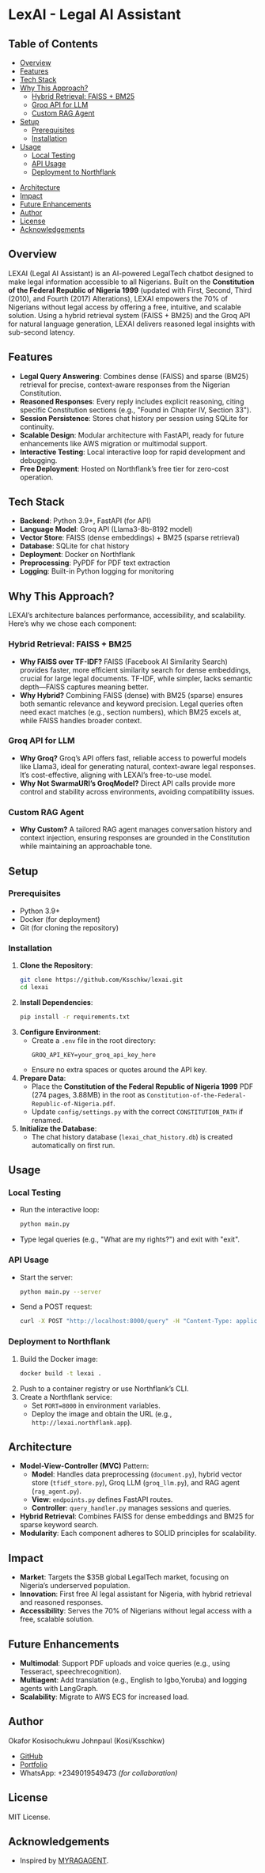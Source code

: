 # LexAI - Legal AI Assistant

## Table of Contents
- [Overview](#overview)
- [Features](#features)
- [Tech Stack](#tech-stack)
- [Why This Approach?](#why-this-approach)
  - [Hybrid Retrieval: FAISS + BM25](#hybrid-retrieval-faiss--bm25)
  - [Groq API for LLM](#groq-api-for-llm)
  - [Custom RAG Agent](#custom-rag-agent)
- [Setup](#setup)
  - [Prerequisites](#prerequisites)
  - [Installation](#installation)
- [Usage](#usage)
  - [Local Testing](#local-testing)
  - [API Usage](#api-usage)
  - [Deployment to Northflank](#deployment-to-northflank)
<!-- - [Roadmap](#roadmap) -->
- [Architecture](#architecture)
- [Impact](#impact)
- [Future Enhancements](#future-enhancements)
- [Author](#author)
- [License](#license)
- [Acknowledgements](#acknowledgements)

## Overview
LEXAI (Legal AI Assistant) is an AI-powered LegalTech chatbot designed to make legal information accessible to all Nigerians. Built on the **Constitution of the Federal Republic of Nigeria 1999** (updated with First, Second, Third (2010), and Fourth (2017) Alterations), LEXAI empowers the 70% of Nigerians without legal access by offering a free, intuitive, and scalable solution. Using a hybrid retrieval system (FAISS + BM25) and the Groq API for natural language generation, LEXAI delivers reasoned legal insights with sub-second latency.

## Features
- **Legal Query Answering**: Combines dense (FAISS) and sparse (BM25) retrieval for precise, context-aware responses from the Nigerian Constitution.
- **Reasoned Responses**: Every reply includes explicit reasoning, citing specific Constitution sections (e.g., "Found in Chapter IV, Section 33").
- **Session Persistence**: Stores chat history per session using SQLite for continuity.
- **Scalable Design**: Modular architecture with FastAPI, ready for future enhancements like AWS migration or multimodal support.
- **Interactive Testing**: Local interactive loop for rapid development and debugging.
- **Free Deployment**: Hosted on Northflank’s free tier for zero-cost operation.

## Tech Stack
- **Backend**: Python 3.9+, FastAPI (for API)
- **Language Model**: Groq API (Llama3-8b-8192 model)
- **Vector Store**: FAISS (dense embeddings) + BM25 (sparse retrieval)
- **Database**: SQLite for chat history
- **Deployment**: Docker on Northflank
- **Preprocessing**: PyPDF for PDF text extraction
- **Logging**: Built-in Python logging for monitoring

## Why This Approach?
LEXAI’s architecture balances performance, accessibility, and scalability. Here’s why we chose each component:

### Hybrid Retrieval: FAISS + BM25
- **Why FAISS over TF-IDF?** FAISS (Facebook AI Similarity Search) provides faster, more efficient similarity search for dense embeddings, crucial for large legal documents. TF-IDF, while simpler, lacks semantic depth—FAISS captures meaning better.
- **Why Hybrid?** Combining FAISS (dense) with BM25 (sparse) ensures both semantic relevance and keyword precision. Legal queries often need exact matches (e.g., section numbers), which BM25 excels at, while FAISS handles broader context.

### Groq API for LLM
- **Why Groq?** Groq’s API offers fast, reliable access to powerful models like Llama3, ideal for generating natural, context-aware legal responses. It’s cost-effective, aligning with LEXAI’s free-to-use model.
- **Why Not SwarmaURI’s GroqModel?** Direct API calls provide more control and stability across environments, avoiding compatibility issues.

### Custom RAG Agent
- **Why Custom?** A tailored RAG agent manages conversation history and context injection, ensuring responses are grounded in the Constitution while maintaining an approachable tone.

## Setup
### Prerequisites
- Python 3.9+
- Docker (for deployment)
- Git (for cloning the repository)

### Installation
1. **Clone the Repository**:
   ```bash
   git clone https://github.com/Ksschkw/lexai.git
   cd lexai
   ```
2. **Install Dependencies**:
   ```bash
   pip install -r requirements.txt
   ```
3. **Configure Environment**:
   - Create a `.env` file in the root directory:
     ```
     GROQ_API_KEY=your_groq_api_key_here
     ```
   - Ensure no extra spaces or quotes around the API key.
4. **Prepare Data**:
   - Place the **Constitution of the Federal Republic of Nigeria 1999** PDF (274 pages, 3.88MB) in the root as `Constitution-of-the-Federal-Republic-of-Nigeria.pdf`.
   - Update `config/settings.py` with the correct `CONSTITUTION_PATH` if renamed.
5. **Initialize the Database**:
   - The chat history database (`lexai_chat_history.db`) is created automatically on first run.

## Usage
### Local Testing
- Run the interactive loop:
  ```bash
  python main.py
  ```
- Type legal queries (e.g., "What are my rights?") and exit with "exit".

### API Usage
- Start the server:
  ```bash
  python main.py --server
  ```
- Send a POST request:
  ```bash
  curl -X POST "http://localhost:8000/query" -H "Content-Type: application/json" -d '{"query": "What are my rights?", "session_id": "test"}'
  ```

### Deployment to Northflank
1. Build the Docker image:
   ```bash
   docker build -t lexai .
   ```
2. Push to a container registry or use Northflank’s CLI.
3. Create a Northflank service:
   - Set `PORT=8000` in environment variables.
   - Deploy the image and obtain the URL (e.g., `http://lexai.northflank.app`).

<!-- ## Roadmap
- **Pre-Hackathon (June 18 - July 20, 2025)**:
  - Extract and chunk the Constitution (319 chunks by June 22).
  - Deploy a minimal prototype to Northflank by July 15.
  - Submit hackathon application with solution link by July 20.
- **Hackathon (July 21 - July 29, 2025)**:
  - Enhance with mock multimodal (PDF upload) and multiagent (translation) features in pitch.
  - Finalize demo and pitch slides by July 29.
- **Post-Hackathon (August 2025+)**:
  - Migrate to AWS with ₦500,000+ credits.
  - Implement full multimodal (voice input) and multiagent (translation, logging) features.
  - Explore freemium monetization. -->

## Architecture
- **Model-View-Controller (MVC)** Pattern:
  - **Model**: Handles data preprocessing (`document.py`), hybrid vector store (`tfidf_store.py`), Groq LLM (`groq_llm.py`), and RAG agent (`rag_agent.py`).
  - **View**: `endpoints.py` defines FastAPI routes.
  - **Controller**: `query_handler.py` manages sessions and queries.
- **Hybrid Retrieval**: Combines FAISS for dense embeddings and BM25 for sparse keyword search.
- **Modularity**: Each component adheres to SOLID principles for scalability.

## Impact
- **Market**: Targets the $35B global LegalTech market, focusing on Nigeria’s underserved population.
- **Innovation**: First free AI legal assistant for Nigeria, with hybrid retrieval and reasoned responses.
- **Accessibility**: Serves the 70% of Nigerians without legal access with a free, scalable solution.

## Future Enhancements
- **Multimodal**: Support PDF uploads and voice queries (e.g., using Tesseract, speechrecognition).
- **Multiagent**: Add translation (e.g., English to Igbo,Yoruba) and logging agents with LangGraph.
- **Scalability**: Migrate to AWS ECS for increased load.

## Author
Okafor Kosisochukwu Johnpaul (Kosi/Ksschkw)  
- [GitHub](https://github.com/Ksschkw)  
- [Portfolio](https://kosisochukwu.onrender.com)  
- WhatsApp: +2349019549473 *(for collaboration)*

## License
MIT License.

## Acknowledgements
- Inspired by [MYRAGAGENT](https://github.com/Ksschkw/MYRAGAGENT).
